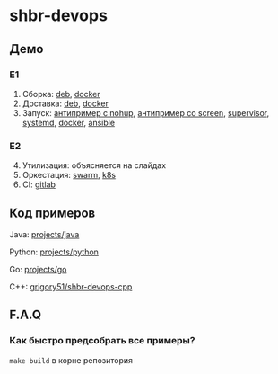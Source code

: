 # shbr-devops

## Демо

### E1

1. Cборка: [deb](/presentation/01-package-deb), [docker](/presentation/01-package-docker)
2. Доставка: [deb](/presentation/02-delivery-deb), [docker](/presentation/02-delivery-docker)
3. Запуск: [антипример с nohup](/presentation/03-run-NO_NOHUP), [антипример со screen](/presentation/03-run-NO_SCREEN), [supervisor](/presentation/03-run-supervisor), [systemd](/presentation/03-run-systemd), [docker](/presentation/03-run-docker), [ansible](/presentation/03-run-ansible)

### E2

4. Утилизация: объясняется на слайдах
5. Оркестация: [swarm](/presentation/05-orchestration-swarm), [k8s](/presentation/05-orchestration-k8s)
6. CI: [gitlab](/presentation/06-gitlab)

## Код примеров

Java: [projects/java](/projects/java)

Python: [projects/python](/projects/python)

Go: [projects/go](/projects/go)

C++: [grigory51/shbr-devops-cpp](https://github.com/grigory51/shbr-devops-cpp)

## F.A.Q

### Как быстро предсобрать все примеры? 

`make build` в корне репозитория